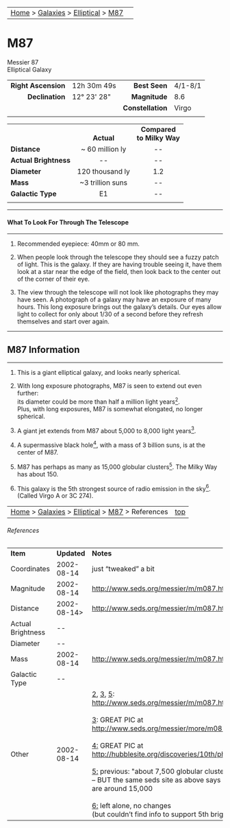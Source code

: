 <script src="/js/whatsup.js"></script>
<script type="text/javascript">
	var objectName ="M87"
	var objectDesc ="Elliptical Galaxy<br/>in the Constellation<br/>Virgo"
	var objectImage="m87.jpg"
</script>

|    |    |
|:---|---:|
|[Home](/notes/#object-notes) > [Galaxies](/notes/#galaxies) > [Elliptical](../!elliptical-galaxy-info) > [M87](#m87)| <div id=whatsup></div> |

# M87
Messier 87<br/>
Elliptical Galaxy

|   |   |   |   |
|--:|:--|--:|:--|
|**Right Ascension**|12h 30m 49s|**Best Seen**|4/1-8/1|
|**Declination**|12&deg; 23' 28"	|**Magnitude**|8.6|
|   |   |**Constellation**|Virgo|
|   |   |   |   |

|  |  |  |
|---|:--:|:--:|
|  |<br/>**Actual**|**Compared<br/>to Milky Way**|
|**Distance**|~ 60 million ly|--|
|**Actual Brightness**|--|--|
|**Diameter**|120 thousand ly|1.2|
|**Mass**|~3 trillion suns|--|
|**Galactic Type**|E1|--|
|  |  |  |

---
#### What To Look For Through The Telescope
---

1.	Recommended eyepiece: 40mm or 80 mm.

2.	When people look through the telescope they should see a fuzzy patch of light.  This is the galaxy.  If they are having trouble seeing it, have them look at a star near the edge of the field, then look back to the center out of the corner of their eye.
   
3.	The view through the telescope will not look like photographs they may have seen.  A photograph of a galaxy may have an exposure of many hours.  This long exposure brings out the galaxy’s details.  Our eyes allow light to collect for only about 1/30 of a second before they refresh themselves and start over again.

---
## M87 Information
---

1.	This is a giant elliptical galaxy, and looks nearly spherical.

2.	With long exposure photographs, M87 is seen to extend out even further:<br/>its diameter could be more than half a million light years<a href="#footnote2" id="footnoteRef2"><sup>2</sup></a>. <br/>    Plus, with long exposures, M87 is somewhat elongated, no longer spherical.

3.	A giant jet extends from M87 about 5,000 to 8,000 light years<a href="#footnote3" id="footnoteRef3"><sup>3</sup></a>.
 
4.	A supermassive black hole<a href="#footnote4" id="footnoteRef4"><sup>4</sup></a>, with a mass of 3 billion suns, is at the center of M87.

5.	M87 has perhaps as many as 15,000 globular clusters<a href="#footnote5" id="footnoteRef5"><sup>5</sup></a>.  The Milky Way has about 150.
   
6.	This galaxy is the 5th strongest source of radio emission in the sky<a href="#footnote6" id="footnoteRef6"><sup>6</sup></a>.  (Called Virgo A or 3C 274).

|    |    |
|:---|---:|
|[Home](/notes/#object-notes) > [Galaxies](/notes/#galaxies) > [Elliptical](../!elliptical-galaxy-info) > [M87](#m87) > References|[top](#m87)|

###### References
|   |   |   |
|---|---|---|
|**Item**|**Updated**|**Notes**|
|Coordinates|2002-08-14|just “tweaked” a bit|
|Magnitude|2002-08-14|<http://www.seds.org/messier/m/m087.html>|
|Distance|2002-08-14>|<http://www.seds.org/messier/m/m087.html>|
|Actual Brightness|--|  |
|Diameter|--|  |
|Mass|2002-08-14|<http://www.seds.org/messier/m/m087.html>|
|Galactic Type|--|  |
|Other|2002-08-14|<a id="footnote2" href="#footnoteRef2">2</a>, <a id="footnote3" href="#footnoteRef3">3</a>, <a id="footnote5" href="#footnoteRef5">5</a>: <br/> <http://www.seds.org/messier/m/m087.html><br/><br/><a id="footnote3" href="#footnoteRef3">3</a>: GREAT PIC at <br/><http://www.seds.org/messier/more/m087_jet.html><br/><br/><a id="footnote4" href="#footnoteRef4">4:</a> GREAT PIC at <br/><http://hubblesite.org/discoveries/10th/photos/slide32.shtml><br/><br/><a id="footnote5" href="#footnoteRef5">5:</a> previous: "about 7,500 globular clusters" <br/>– BUT the same seds site as above says modern estimates are around 15,000<br/><br/><a id="footnote6" href="#footnoteRef6">6:</a> left alone, no changes<br/>(but couldn’t find info to support 5th brightest radio source)|
